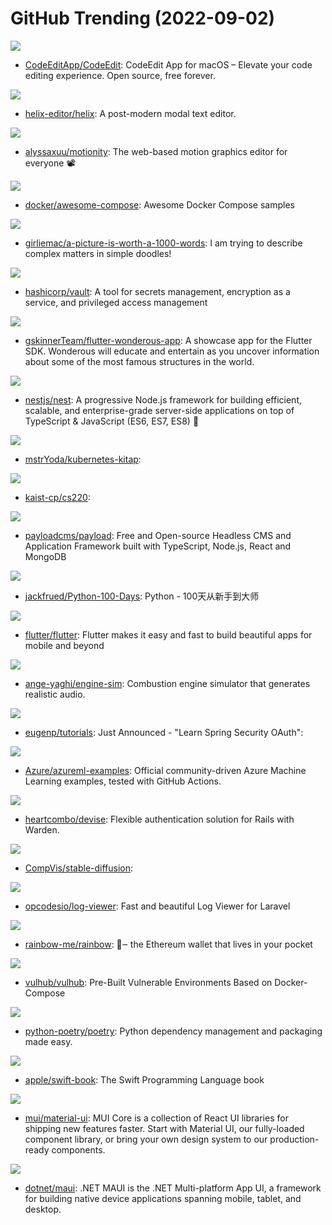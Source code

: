# GitHub Trending (2022-09-02)

![](https://img.shields.io/badge/Swift-New%20278-green?style=flat-square&logo=appveyor)
- [CodeEditApp/CodeEdit](https://github.com/CodeEditApp/CodeEdit): CodeEdit App for macOS – Elevate your code editing experience. Open source, free forever.

![](https://img.shields.io/badge/Rust-New%20129-green?style=flat-square&logo=appveyor)
- [helix-editor/helix](https://github.com/helix-editor/helix): A post-modern modal text editor.

![](https://img.shields.io/badge/JavaScript-New%20179-green?style=flat-square&logo=appveyor)
- [alyssaxuu/motionity](https://github.com/alyssaxuu/motionity): The web-based motion graphics editor for everyone 📽

![](https://img.shields.io/badge/HTML-New%20105-green?style=flat-square&logo=appveyor)
- [docker/awesome-compose](https://github.com/docker/awesome-compose): Awesome Docker Compose samples

![](https://img.shields.io/badge/none-New%20162-green?style=flat-square&logo=appveyor)
- [girliemac/a-picture-is-worth-a-1000-words](https://github.com/girliemac/a-picture-is-worth-a-1000-words): I am trying to describe complex matters in simple doodles!

![](https://img.shields.io/badge/Go-New%208-green?style=flat-square&logo=appveyor)
- [hashicorp/vault](https://github.com/hashicorp/vault): A tool for secrets management, encryption as a service, and privileged access management

![](https://img.shields.io/badge/Dart-New%20113-green?style=flat-square&logo=appveyor)
- [gskinnerTeam/flutter-wonderous-app](https://github.com/gskinnerTeam/flutter-wonderous-app): A showcase app for the Flutter SDK. Wonderous will educate and entertain as you uncover information about some of the most famous structures in the world.

![](https://img.shields.io/badge/TypeScript-New%20117-green?style=flat-square&logo=appveyor)
- [nestjs/nest](https://github.com/nestjs/nest): A progressive Node.js framework for building efficient, scalable, and enterprise-grade server-side applications on top of TypeScript & JavaScript (ES6, ES7, ES8) 🚀

![](https://img.shields.io/badge/none-New%20116-green?style=flat-square&logo=appveyor)
- [mstrYoda/kubernetes-kitap](https://github.com/mstrYoda/kubernetes-kitap): 

![](https://img.shields.io/badge/Rust-New%2016-green?style=flat-square&logo=appveyor)
- [kaist-cp/cs220](https://github.com/kaist-cp/cs220): 

![](https://img.shields.io/badge/TypeScript-New%2066-green?style=flat-square&logo=appveyor)
- [payloadcms/payload](https://github.com/payloadcms/payload): Free and Open-source Headless CMS and Application Framework built with TypeScript, Node.js, React and MongoDB

![](https://img.shields.io/badge/Python-New%2047-green?style=flat-square&logo=appveyor)
- [jackfrued/Python-100-Days](https://github.com/jackfrued/Python-100-Days): Python - 100天从新手到大师

![](https://img.shields.io/badge/Dart-New%2098-green?style=flat-square&logo=appveyor)
- [flutter/flutter](https://github.com/flutter/flutter): Flutter makes it easy and fast to build beautiful apps for mobile and beyond

![](https://img.shields.io/badge/C%2B%2B-New%20144-green?style=flat-square&logo=appveyor)
- [ange-yaghi/engine-sim](https://github.com/ange-yaghi/engine-sim): Combustion engine simulator that generates realistic audio.

![](https://img.shields.io/badge/Java-New%2020-green?style=flat-square&logo=appveyor)
- [eugenp/tutorials](https://github.com/eugenp/tutorials): Just Announced - "Learn Spring Security OAuth":

![](https://img.shields.io/badge/Jupyter%20Notebook-New%204-green?style=flat-square&logo=appveyor)
- [Azure/azureml-examples](https://github.com/Azure/azureml-examples): Official community-driven Azure Machine Learning examples, tested with GitHub Actions.

![](https://img.shields.io/badge/Ruby-New%2019-green?style=flat-square&logo=appveyor)
- [heartcombo/devise](https://github.com/heartcombo/devise): Flexible authentication solution for Rails with Warden.

![](https://img.shields.io/badge/Jupyter%20Notebook-New%20915-green?style=flat-square&logo=appveyor)
- [CompVis/stable-diffusion](https://github.com/CompVis/stable-diffusion): 

![](https://img.shields.io/badge/PHP-New%20176-green?style=flat-square&logo=appveyor)
- [opcodesio/log-viewer](https://github.com/opcodesio/log-viewer): Fast and beautiful Log Viewer for Laravel

![](https://img.shields.io/badge/TypeScript-New%204-green?style=flat-square&logo=appveyor)
- [rainbow-me/rainbow](https://github.com/rainbow-me/rainbow): 🌈‒ the Ethereum wallet that lives in your pocket

![](https://img.shields.io/badge/Dockerfile-New%2080-green?style=flat-square&logo=appveyor)
- [vulhub/vulhub](https://github.com/vulhub/vulhub): Pre-Built Vulnerable Environments Based on Docker-Compose

![](https://img.shields.io/badge/Python-New%20102-green?style=flat-square&logo=appveyor)
- [python-poetry/poetry](https://github.com/python-poetry/poetry): Python dependency management and packaging made easy.

![](https://img.shields.io/badge/Markdown-New%20157-green?style=flat-square&logo=appveyor)
- [apple/swift-book](https://github.com/apple/swift-book): The Swift Programming Language book

![](https://img.shields.io/badge/JavaScript-New%2037-green?style=flat-square&logo=appveyor)
- [mui/material-ui](https://github.com/mui/material-ui): MUI Core is a collection of React UI libraries for shipping new features faster. Start with Material UI, our fully-loaded component library, or bring your own design system to our production-ready components.

![](https://img.shields.io/badge/C%23-New%2015-green?style=flat-square&logo=appveyor)
- [dotnet/maui](https://github.com/dotnet/maui): .NET MAUI is the .NET Multi-platform App UI, a framework for building native device applications spanning mobile, tablet, and desktop.

